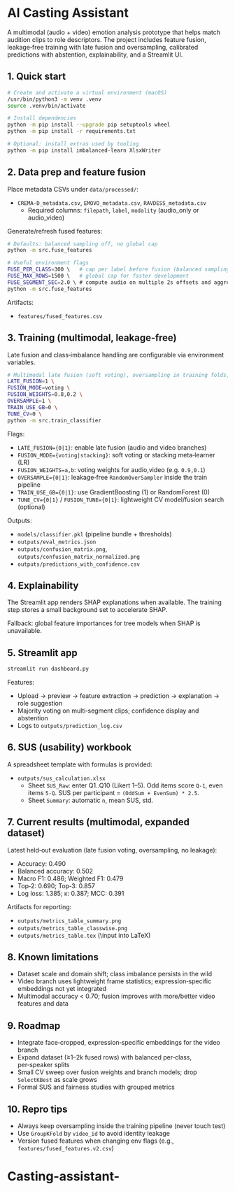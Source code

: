 # AI Casting Assistant

A multimodal (audio + video) emotion analysis prototype that helps match audition clips to role descriptors. The project includes feature fusion, leakage‑free training with late fusion and oversampling, calibrated predictions with abstention, explainability, and a Streamlit UI.

## 1. Quick start

```bash
# Create and activate a virtual environment (macOS)
/usr/bin/python3 -m venv .venv
source .venv/bin/activate

# Install dependencies
python -m pip install --upgrade pip setuptools wheel
python -m pip install -r requirements.txt

# Optional: install extras used by tooling
python -m pip install imbalanced-learn XlsxWriter
```

## 2. Data prep and feature fusion

Place metadata CSVs under `data/processed/`:
- `CREMA-D_metadata.csv`, `EMOVO_metadata.csv`, `RAVDESS_metadata.csv`
  - Required columns: `filepath`, `label`, `modality` (audio_only or audio_video)

Generate/refresh fused features:
```bash
# Defaults: balanced sampling off, no global cap
python -m src.fuse_features

# Useful environment flags
FUSE_PER_CLASS=300 \   # cap per label before fusion (balanced sampling)
FUSE_MAX_ROWS=1500 \   # global cap for faster development
FUSE_SEGMENT_SEC=2.0 \ # compute audio on multiple 2s offsets and aggregate
python -m src.fuse_features
```
Artifacts:
- `features/fused_features.csv`

## 3. Training (multimodal, leakage‑free)

Late fusion and class‑imbalance handling are configurable via environment variables.

```bash
# Multimodal late fusion (soft voting), oversampling in training folds, RandomForest base
LATE_FUSION=1 \
FUSION_MODE=voting \
FUSION_WEIGHTS=0.8,0.2 \
OVERSAMPLE=1 \
TRAIN_USE_GB=0 \
TUNE_CV=0 \
python -m src.train_classifier
```

Flags:
- `LATE_FUSION={0|1}`: enable late fusion (audio and video branches)
- `FUSION_MODE={voting|stacking}`: soft voting or stacking meta‑learner (LR)
- `FUSION_WEIGHTS=a,b`: voting weights for audio,video (e.g. `0.9,0.1`)
- `OVERSAMPLE={0|1}`: leakage‑free `RandomOverSampler` inside the train pipeline
- `TRAIN_USE_GB={0|1}`: use GradientBoosting (1) or RandomForest (0)
- `TUNE_CV={0|1}` / `FUSION_TUNE={0|1}`: lightweight CV model/fusion search (optional)

Outputs:
- `models/classifier.pkl` (pipeline bundle + thresholds)
- `outputs/eval_metrics.json`
- `outputs/confusion_matrix.png`, `outputs/confusion_matrix_normalized.png`
- `outputs/predictions_with_confidence.csv`

## 4. Explainability

The Streamlit app renders SHAP explanations when available. The training step stores a small background set to accelerate SHAP.

Fallback: global feature importances for tree models when SHAP is unavailable.

## 5. Streamlit app

```bash
streamlit run dashboard.py
```
Features:
- Upload → preview → feature extraction → prediction → explanation → role suggestion
- Majority voting on multi‑segment clips; confidence display and abstention
- Logs to `outputs/prediction_log.csv`

## 6. SUS (usability) workbook

A spreadsheet template with formulas is provided:
- `outputs/sus_calculation.xlsx`
  - Sheet `SUS_Raw`: enter Q1..Q10 (Likert 1–5). Odd items score `Q-1`, even items `5-Q`. SUS per participant = `(OddSum + EvenSum) * 2.5`.
  - Sheet `Summary`: automatic `n`, mean SUS, std.

## 7. Current results (multimodal, expanded dataset)

Latest held‑out evaluation (late fusion voting, oversampling, no leakage):
- Accuracy: 0.490
- Balanced accuracy: 0.502
- Macro F1: 0.486; Weighted F1: 0.479
- Top‑2: 0.690; Top‑3: 0.857
- Log loss: 1.385; κ: 0.387; MCC: 0.391

Artifacts for reporting:
- `outputs/metrics_table_summary.png`
- `outputs/metrics_table_classwise.png`
- `outputs/metrics_table.tex` (\input into LaTeX)

## 8. Known limitations
- Dataset scale and domain shift; class imbalance persists in the wild
- Video branch uses lightweight frame statistics; expression‑specific embeddings not yet integrated
- Multimodal accuracy < 0.70; fusion improves with more/better video features and data

## 9. Roadmap
- Integrate face‑cropped, expression‑specific embeddings for the video branch
- Expand dataset (≥1–2k fused rows) with balanced per‑class, per‑speaker splits
- Small CV sweep over fusion weights and branch models; drop `SelectKBest` as scale grows
- Formal SUS and fairness studies with grouped metrics

## 10. Repro tips
- Always keep oversampling inside the training pipeline (never touch test)
- Use `GroupKFold` by `video_id` to avoid identity leakage
- Version fused features when changing env flags (e.g., `features/fused_features.v2.csv`)
# Casting-assistant-
